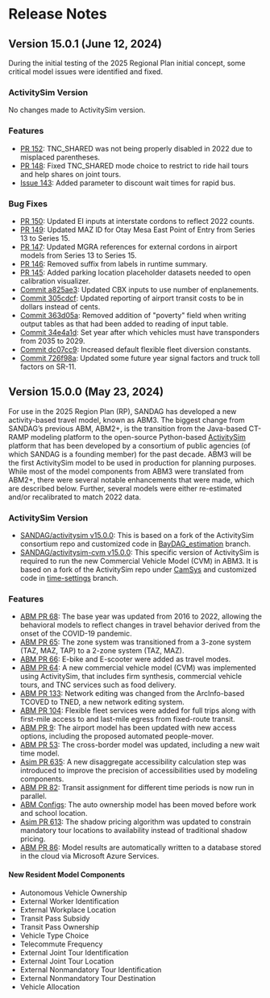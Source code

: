 # Release Notes

## Version 15.0.1 (June 12, 2024)
During the initial testing of the 2025 Regional Plan initial concept, some critical model issues were identified and fixed.

### ActivitySim Version
No changes made to ActivitySim version.

### Features
- [PR 152](https://github.com/SANDAG/ABM/pull/152): TNC_SHARED was not being properly disabled in 2022 due to misplaced parentheses.
- [PR 148](https://github.com/SANDAG/ABM/pull/148): Fixed TNC_SHARED mode choice to restrict to ride hail tours and help shares on joint tours.
- [Issue 143](https://github.com/SANDAG/ABM/issues/143): Added parameter to discount wait times for rapid bus.

### Bug Fixes
- [PR 150](https://github.com/SANDAG/ABM/pull/150): Updated EI inputs at interstate cordons to reflect 2022 counts.
- [PR 149](https://github.com/SANDAG/ABM/pull/149): Updated MAZ ID for Otay Mesa East Point of Entry from Series 13 to Series 15.
- [PR 147](https://github.com/SANDAG/ABM/pull/147): Updated MGRA references for external cordons in airport models from Series 13 to Series 15.
- [PR 146](https://github.com/SANDAG/ABM/pull/146): Removed suffix from labels in runtime summary.
- [PR 145](https://github.com/SANDAG/ABM/pull/145): Added parking location placeholder datasets needed to open calibration visualizer.
- [Commit a825ae3](https://github.com/SANDAG/ABM/commit/a825ae36e81f60c99ca36aad382bdc78388029c9): Updated CBX inputs to use number of enplanements.
- [Commit 305cdcf](https://github.com/SANDAG/ABM/commit/305cdcf8db2c22926fd93a0f933a9a05b32b759d): Updated reporting of airport transit costs to be in dollars instead of cents.
- [Commit 363d05a](https://github.com/SANDAG/ABM/commit/363d05a66f652c757e7ce423a4d7b221f81c21f9): Removed addition of "poverty" field when writing output tables as that had been added to reading of input table.
- [Commit 34e4a1d](https://github.com/SANDAG/ABM/commit/34e4a1dff48b69eb474db7cb75c1f971f3afa9dd): Set year after which vehicles must have transponders from 2035 to 2029.
- [Commit dc07cc9](https://github.com/SANDAG/ABM/commit/dc07cc957c6e10776cca4cea53c5a45d7e2cf9cd): Increased default flexible fleet diversion constants.
- [Commit 726f98a](https://github.com/SANDAG/ABM/commit/726f98a4872dce8a79cd6eee8b079f63f78ed797): Updated some future year signal factors and truck toll factors on SR-11.

## Version 15.0.0 (May 23, 2024)
For use in the 2025 Region Plan (RP), SANDAG has developed a new activity-based travel model, known as ABM3. The biggest change from SANDAG’s previous ABM, ABM2+, is the transition from the Java-based CT-RAMP modeling platform to the open-source Python-based [ActivitySim](https://research.ampo.org/activitysim/) platform that has been developed by a consortium of public agencies (of which SANDAG is a founding member) for the past decade. ABM3 will be the first ActivitySim model to be used in production for planning purposes. While most of the model components from ABM3 were translated from ABM2+, there were several notable enhancements that were made, which are described below. Further, several models were either re-estimated and/or recalibrated to match 2022 data.
### ActivitySim Version
- [SANDAG/activitysim v15.0.0](https://github.com/SANDAG/activitysim/releases/tag/v15.0.0): This is based on a fork of the ActivitySim consortium repo and customized code in [BayDAG_estimation](https://github.com/SANDAG/activitysim/tree/BayDAG_estimation) branch.
- [SANDAG/activitysim-cvm v15.0.0](https://github.com/SANDAG/activitysim-cvm/releases/tag/v15.0.0): This specific version of ActivitySim is required to run the new Commercial Vehicle Model (CVM) in ABM3. It is based on a fork of the ActivitySim repo under [CamSys](https://github.com/camsys/activitysim) and customized code in [time-settings](https://github.com/SANDAG/activitysim-cvm/tree/time-settings) branch.
### Features
- [ABM PR 68](https://github.com/SANDAG/ABM/pull/68): The base year was updated from 2016 to 2022, allowing the behavioral models to reflect changes in travel behavior derived from the onset of the COVID-19 pandemic.
- [ABM PR 65](https://github.com/SANDAG/ABM/pull/65): The zone system was transitioned from a 3-zone system (TAZ, MAZ, TAP) to a 2-zone system (TAZ, MAZ).
- [ABM PR 66](https://github.com/SANDAG/ABM/pull/66): E-bike and E-scooter were added as travel modes.
- [ABM PR 64](https://github.com/SANDAG/ABM/pull/64): A new commercial vehicle model (CVM) was implemented using ActivitySim, that includes firm synthesis, commercial vehicle tours, and TNC services such as food delivery.
- [ABM PR 133](https://github.com/SANDAG/ABM/pull/133): Network editing was changed from the ArcInfo-based TCOVED to TNED, a new network editing system.
- [ABM PR 104](https://github.com/SANDAG/ABM/pull/104): Flexible fleet services were added for full trips along with first-mile access to and last-mile egress from fixed-route transit.
- [ABM PR 9](https://github.com/SANDAG/ABM/pull/9): The airport model has been updated with new access options, including the proposed automated people-mover.
- [ABM PR 53](https://github.com/SANDAG/ABM/pull/53): The cross-border model was updated, including a new wait time model.
- [Asim PR 635](https://github.com/ActivitySim/activitysim/pull/635): A new disaggregate accessibility calculation step was introduced to improve the precision of accessibilities used by modeling components.
- [ABM PR 82](https://github.com/SANDAG/ABM/pull/82): Transit assignment for different time periods is now run in parallel.
- [ABM Configs](https://github.com/SANDAG/ABM/blob/ABM3_develop/src/asim/configs/resident/settings_mp.yaml#L32): The auto ownership model has been moved before work and school location.
- [Asim PR 613](https://github.com/ActivitySim/activitysim/pull/613): The shadow pricing algorithm was updated to constrain mandatory tour locations to availability instead of traditional shadow pricing.
- [ABM PR 86](https://github.com/SANDAG/ABM/pull/86): Model results are automatically written to a database stored in the cloud via Microsoft Azure Services.
#### New Resident Model Components
- Autonomous Vehicle Ownership
- External Worker Identification
- External Workplace Location
- Transit Pass Subsidy
- Transit Pass Ownership
- Vehicle Type Choice
- Telecommute Frequency
- External Joint Tour Identification
- External Joint Tour Location
- External Nonmandatory Tour Identification
- External Nonmandatory Tour Destination
- Vehicle Allocation
